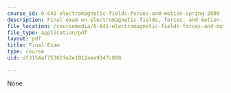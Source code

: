 ```yaml
---
course_id: 6-641-electromagnetic-fields-forces-and-motion-spring-2009
description: Final exam on electromagnetic fields, forces, and motion.
file_location: /coursemedia/6-641-electromagnetic-fields-forces-and-motion-spring-2009/df3154af75302fe2e1012aee9347c880_MIT6_641s09_exam2009.pdf
file_type: application/pdf
layout: pdf
title: Final Exam
type: course
uid: df3154af75302fe2e1012aee9347c880

---
```

None